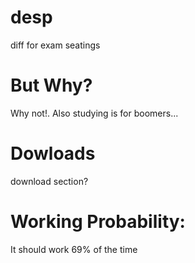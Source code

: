 # desp
diff for exam seatings

# But Why?
Why not!. Also studying is for boomers...


# Dowloads
download section?

# Working Probability:
It should work 69% of the time

